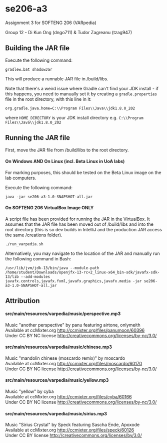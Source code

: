 # se206-a3
Assignment 3 for SOFTENG 206 (VARpedia)

Group 12 - Di Kun Ong (dngo711) & Tudor Zagreanu (tzag947)

## Building the JAR file

Execute the following command:

`gradlew.bat shadowJar`

This will produce a runnable JAR file in /build/libs.

Note that there's a weird issue where Gradle can't find your JDK install - if this happens, you need to
manually set it by creating a `gradle.properties` file in the root directory, with this line in it:

`org.gradle.java.home=C:\\Program Files\\Java\\jdk1.8.0_202`

where `HOME_DIRECTORY` is your JDK install directory e.g. `C:\\Program Files\\Java\\jdk1.8.0_202`

## Running the JAR file

First, move the JAR file from /build/libs to the root directory.

#### On Windows AND On Linux (incl. Beta Linux in UoA labs)

For marking purposes, this should be tested on the Beta Linux image on the lab computers.

Execute the following command:

`java -jar se206-a3-1.0-SNAPSHOT-all.jar`

#### On SOFTENG 206 VirtualBox Image ONLY

A script file has been provided for running the JAR in the VirtualBox. It assumes that the JAR file has been moved out of /build/libs
and into the root directory (this is so dev builds in IntelliJ and the production JAR access the same /creations folder).

`./run_varpedia.sh`

Alternatively, you may navigate to the location of the JAR and manually run the following command in Bash:

`/usr/lib/jvm/jdk-13/bin/java --module-path /home/student/Downloads/openjfx-13-rc+2_linux-x64_bin-sdk/javafx-sdk-13/lib --add-modules javafx.controls,javafx.fxml,javafx.graphics,javafx.media -jar se206-a3-1.0-SNAPSHOT-all.jar`

## Attribution

#### src/main/resources/varpedia/music/perspective.mp3

Music "another perspective" by panu featuring airtone, onlymeith  
Available at ccMixter.org http://ccmixter.org/files/panumoon/60396  
Under CC BY NC license http://creativecommons.org/licenses/by-nc/3.0/  

#### src/main/resources/varpedia/music/chinese.mp3

Music "mandolin chinese (moscardo remix)" by moscardo  
Available at ccMixter.org http://ccmixter.org/files/moscardo/60170  
Under CC BY NC license http://creativecommons.org/licenses/by-nc/3.0/  

#### src/main/resources/varpedia/music/yellow.mp3

Music "yellow" by cyba  
Available at ccMixter.org http://ccmixter.org/files/cyba/60166  
Under CC BY NC license http://creativecommons.org/licenses/by-nc/3.0/  

#### src/main/resources/varpedia/music/sirius.mp3

Music "Sirius Crystal" by Speck featuring Sascha Ende, Apoxode  
Available at ccMixter.org http://ccmixter.org/files/speck/60126  
Under CC BY license http://creativecommons.org/licenses/by/3.0/  
